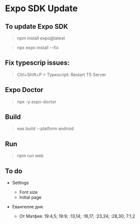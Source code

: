 # Expo SDK Update

## To update Expo SDK

> npm install expo@latest

> npx expo install --fix

## Fix typescrip issues:

> Ctrl+Shift+P > Typescript: Restart TS Server

## Expo Doctor

> npx -y expo-doctor

## Build

> eas build --platform android

## Run

> npm run web

## To do

- Settings

  - Font size
  - Initial page

- Евангелле дня:
  - От Матфея: 19:4,5; 19:9; :13,14; :16,17; :23,24; :28,30; 7:1,2

